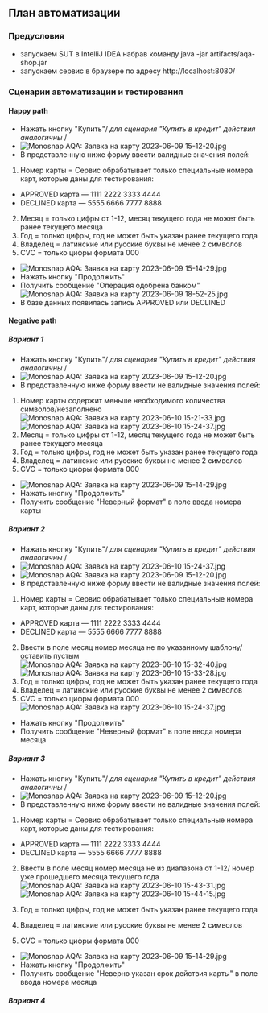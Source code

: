 ## План автоматизации
### Предусловия 
* запускаем SUT в IntelliJ IDEA  набрав команду java -jar artifacts/aqa-shop.jar
* запускаем сервис в браузере по адресу http://localhost:8080/
### Сценарии автоматизации и тестирования
####  Happy path
* Нажать кнопку "Купить"/ *для сценария "Купить в кредит" действия аналогичны* /
* ![Monosnap AQA: Заявка на карту 2023-06-09 15-12-20.jpg](pic%2FMonosnap%20AQA%3A%20%D0%97%D0%B0%D1%8F%D0%B2%D0%BA%D0%B0%20%D0%BD%D0%B0%20%D0%BA%D0%B0%D1%80%D1%82%D1%83%202023-06-09%2015-12-20.jpg)
*  В представленную ниже форму ввести валидные значения полей:
1. Номер карты = Сервис обрабатывает только специальные номера карт, которые даны для тестирования:

* APPROVED карта — 1111 2222 3333 4444
* DECLINED карта — 5555 6666 7777 8888
2. Месяц = только цифры от 1-12, месяц текущего года не может быть ранее текущего месяца
3. Год = только цифры, год не может быть указан ранее текущего года
4. Владелец =  латинские или русские буквы не менее 2 символов
5. CVC = только цифры формата 000
* ![Monosnap AQA: Заявка на карту 2023-06-09 15-14-29.jpg](pic%2FMonosnap%20AQA%3A%20%D0%97%D0%B0%D1%8F%D0%B2%D0%BA%D0%B0%20%D0%BD%D0%B0%20%D0%BA%D0%B0%D1%80%D1%82%D1%83%202023-06-09%2015-14-29.jpg)
* Нажать кнопку "Продолжить"
* Получить сообщение "Операция одобрена банком"
![Monosnap AQA: Заявка на карту 2023-06-09 18-52-25.jpg](pic%2FMonosnap%20AQA%3A%20%D0%97%D0%B0%D1%8F%D0%B2%D0%BA%D0%B0%20%D0%BD%D0%B0%20%D0%BA%D0%B0%D1%80%D1%82%D1%83%202023-06-09%2018-52-25.jpg)
* В базе данных появилась запись APPROVED  или DECLINED
####  Negative path
#####  Вариант 1
* Нажать кнопку "Купить"/ *для сценария "Купить в кредит" действия аналогичны* /
* ![Monosnap AQA: Заявка на карту 2023-06-09 15-12-20.jpg](pic%2FMonosnap%20AQA%3A%20%D0%97%D0%B0%D1%8F%D0%B2%D0%BA%D0%B0%20%D0%BD%D0%B0%20%D0%BA%D0%B0%D1%80%D1%82%D1%83%202023-06-09%2015-12-20.jpg)
*  В представленную ниже форму ввести не валидные значения полей:
1. Номер карты содержит меньше необходимого количества символов/незаполнено
![Monosnap AQA: Заявка на карту 2023-06-10 15-21-33.jpg](pic%2FMonosnap%20AQA%3A%20%D0%97%D0%B0%D1%8F%D0%B2%D0%BA%D0%B0%20%D0%BD%D0%B0%20%D0%BA%D0%B0%D1%80%D1%82%D1%83%202023-06-10%2015-21-33.jpg)
![Monosnap AQA: Заявка на карту 2023-06-10 15-24-37.jpg](pic%2FMonosnap%20AQA%3A%20%D0%97%D0%B0%D1%8F%D0%B2%D0%BA%D0%B0%20%D0%BD%D0%B0%20%D0%BA%D0%B0%D1%80%D1%82%D1%83%202023-06-10%2015-24-37.jpg)
2. Месяц = только цифры от 1-12, месяц текущего года не может быть ранее текущего месяца
3. Год = только цифры, год не может быть указан ранее текущего года
4. Владелец =  латинские или русские буквы не менее 2 символов
5. CVC = только цифры формата 000
* ![Monosnap AQA: Заявка на карту 2023-06-09 15-14-29.jpg](pic%2FMonosnap%20AQA%3A%20%D0%97%D0%B0%D1%8F%D0%B2%D0%BA%D0%B0%20%D0%BD%D0%B0%20%D0%BA%D0%B0%D1%80%D1%82%D1%83%202023-06-09%2015-14-29.jpg)
* Нажать кнопку "Продолжить"
* Получить сообщение "Неверный формат" в поле ввода номера карты
##### Вариант 2
* Нажать кнопку "Купить"/ *для сценария "Купить в кредит" действия аналогичны* /
* ![Monosnap AQA: Заявка на карту 2023-06-10 15-24-37.jpg](pic%2FMonosnap%20AQA%3A%20%D0%97%D0%B0%D1%8F%D0%B2%D0%BA%D0%B0%20%D0%BD%D0%B0%20%D0%BA%D0%B0%D1%80%D1%82%D1%83%202023-06-10%2015-24-37.jpg)
* ![Monosnap AQA: Заявка на карту 2023-06-09 15-12-20.jpg](pic%2FMonosnap%20AQA%3A%20%D0%97%D0%B0%D1%8F%D0%B2%D0%BA%D0%B0%20%D0%BD%D0%B0%20%D0%BA%D0%B0%D1%80%D1%82%D1%83%202023-06-09%2015-12-20.jpg)
*  В представленную ниже форму ввести не валидные значения полей:
1. Номер карты = Сервис обрабатывает только специальные номера карт, которые даны для тестирования:

* APPROVED карта — 1111 2222 3333 4444
* DECLINED карта — 5555 6666 7777 8888
2. Ввести в поле месяц номер месяца не по указанному шаблону/оставить пустым
![Monosnap AQA: Заявка на карту 2023-06-10 15-32-40.jpg](pic%2FMonosnap%20AQA%3A%20%D0%97%D0%B0%D1%8F%D0%B2%D0%BA%D0%B0%20%D0%BD%D0%B0%20%D0%BA%D0%B0%D1%80%D1%82%D1%83%202023-06-10%2015-32-40.jpg)
![Monosnap AQA: Заявка на карту 2023-06-10 15-33-28.jpg](pic%2FMonosnap%20AQA%3A%20%D0%97%D0%B0%D1%8F%D0%B2%D0%BA%D0%B0%20%D0%BD%D0%B0%20%D0%BA%D0%B0%D1%80%D1%82%D1%83%202023-06-10%2015-33-28.jpg)
3. Год = только цифры, год не может быть указан ранее текущего года
4. Владелец =  латинские или русские буквы не менее 2 символов
5. CVC = только цифры формата 000
![Monosnap AQA: Заявка на карту 2023-06-10 15-24-37.jpg](pic%2FMonosnap%20AQA%3A%20%D0%97%D0%B0%D1%8F%D0%B2%D0%BA%D0%B0%20%D0%BD%D0%B0%20%D0%BA%D0%B0%D1%80%D1%82%D1%83%202023-06-10%2015-24-37.jpg)
* Нажать кнопку "Продолжить"
* Получить сообщение "Неверный формат" в поле ввода номера месяца
##### Вариант 3
* Нажать кнопку "Купить"/ *для сценария "Купить в кредит" действия аналогичны* /
* ![Monosnap AQA: Заявка на карту 2023-06-09 15-12-20.jpg](pic%2FMonosnap%20AQA%3A%20%D0%97%D0%B0%D1%8F%D0%B2%D0%BA%D0%B0%20%D0%BD%D0%B0%20%D0%BA%D0%B0%D1%80%D1%82%D1%83%202023-06-09%2015-12-20.jpg)
*  В представленную ниже форму ввести не валидные значения полей:
1. Номер карты = Сервис обрабатывает только специальные номера карт, которые даны для тестирования:

* APPROVED карта — 1111 2222 3333 4444
* DECLINED карта — 5555 6666 7777 8888
2. Ввести в поле месяц номер месяца не из диапазона от 1-12/ номер уже прошедшего месяца текущего года
![Monosnap AQA: Заявка на карту 2023-06-10 15-43-31.jpg](pic%2FMonosnap%20AQA%3A%20%D0%97%D0%B0%D1%8F%D0%B2%D0%BA%D0%B0%20%D0%BD%D0%B0%20%D0%BA%D0%B0%D1%80%D1%82%D1%83%202023-06-10%2015-43-31.jpg)
![Monosnap AQA: Заявка на карту 2023-06-10 15-44-15.jpg](pic%2FMonosnap%20AQA%3A%20%D0%97%D0%B0%D1%8F%D0%B2%D0%BA%D0%B0%20%D0%BD%D0%B0%20%D0%BA%D0%B0%D1%80%D1%82%D1%83%202023-06-10%2015-44-15.jpg)

3. Год = только цифры, год не может быть указан ранее текущего года
4. Владелец =  латинские или русские буквы не менее 2 символов
5. CVC = только цифры формата 000
* ![Monosnap AQA: Заявка на карту 2023-06-09 15-14-29.jpg](pic%2FMonosnap%20AQA%3A%20%D0%97%D0%B0%D1%8F%D0%B2%D0%BA%D0%B0%20%D0%BD%D0%B0%20%D0%BA%D0%B0%D1%80%D1%82%D1%83%202023-06-09%2015-14-29.jpg)
* Нажать кнопку "Продолжить"
* Получить сообщение "Неверно указан срок действия карты" в поле ввода номера месяца
##### Вариант 4